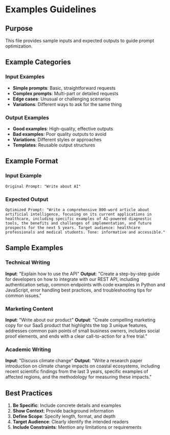# Examples Guidelines

## Purpose
This file provides sample inputs and expected outputs to guide prompt optimization.

## Example Categories

### Input Examples
- **Simple prompts**: Basic, straightforward requests
- **Complex prompts**: Multi-part or detailed requests
- **Edge cases**: Unusual or challenging scenarios
- **Variations**: Different ways to ask for the same thing

### Output Examples
- **Good examples**: High-quality, effective outputs
- **Bad examples**: Poor quality outputs to avoid
- **Variations**: Different styles or approaches
- **Templates**: Reusable output structures

## Example Format

### Input Example
```
Original Prompt: "Write about AI"
```

### Expected Output
```
Optimized Prompt: "Write a comprehensive 800-word article about artificial intelligence, focusing on its current applications in healthcare, including specific examples of AI-powered diagnostic tools, the benefits and challenges of implementation, and future prospects for the next 5 years. Target audience: healthcare professionals and medical students. Tone: informative and accessible."
```

## Sample Examples

### Technical Writing
**Input**: "Explain how to use the API"
**Output**: "Create a step-by-step guide for developers on how to integrate with our REST API, including authentication setup, common endpoints with code examples in Python and JavaScript, error handling best practices, and troubleshooting tips for common issues."

### Marketing Content
**Input**: "Write about our product"
**Output**: "Create compelling marketing copy for our SaaS product that highlights the top 3 unique features, addresses common pain points of small business owners, includes social proof elements, and ends with a clear call-to-action for a free trial."

### Academic Writing
**Input**: "Discuss climate change"
**Output**: "Write a research paper introduction on climate change impacts on coastal ecosystems, including recent scientific findings from the last 3 years, specific examples of affected regions, and the methodology for measuring these impacts."

## Best Practices

1. **Be Specific**: Include concrete details and examples
2. **Show Context**: Provide background information
3. **Define Scope**: Specify length, format, and depth
4. **Target Audience**: Clearly identify the intended readers
5. **Include Constraints**: Mention any limitations or requirements
